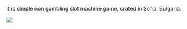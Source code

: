 It is simple non gambling slot machine game, crated in Sofia, Bulgaria.

<img src='http://a.fsdn.com/con/app/proj/tutyfrutyslot/screenshots/217906.jpg'>